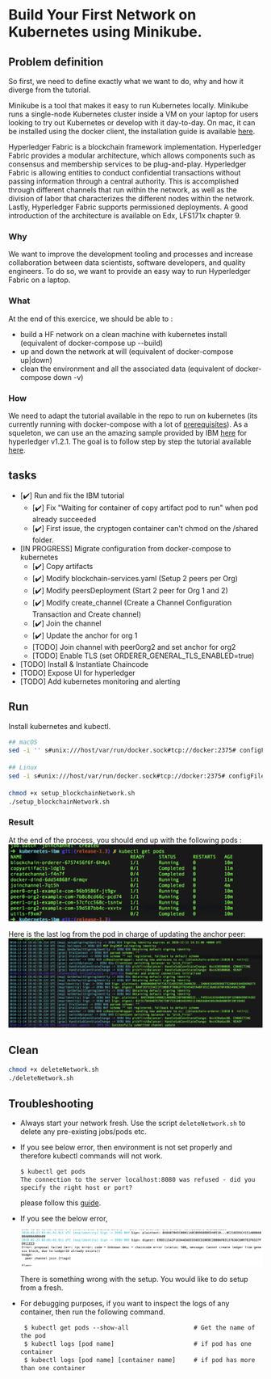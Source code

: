 # Build Your First Network on Kubernetes using Minikube.

## Problem definition

So first, we need to define exactly what we want to do, why and how it diverge from the tutorial.

Minikube is a tool that makes it easy to run Kubernetes locally. 
Minikube runs a single-node Kubernetes cluster inside a VM on your laptop for users looking to try out Kubernetes or develop with it day-to-day. 
On mac, it can be installed using the docker client, the installation guide is available [here](https://docs.docker.com/docker-for-mac/#kubernetes).

Hyperledger Fabric is a blockchain framework implementation. 
Hyperledger Fabric provides a modular architecture, which allows components such as consensus and membership services to be plug-and-play. 
Hyperledger Fabric is allowing entities to conduct confidential transactions without passing information through a central authority. 
This is accomplished through different channels that run within the network, as well as the division of labor that characterizes the different nodes within the network. 
Lastly, Hyperledger Fabric supports permissioned deployments.
A good introduction of the architecture is available on Edx, LFS171x chapter 9.

### Why
We want to improve the development tooling and processes and increase collaboration between data scientists, software developers, and quality engineers.
To do so, we want to provide an easy way to run Hyperledger Fabric on a laptop.

### What
At the end of this exercice, we should be able to : 
* build a HF network on a clean machine with kubernetes install (equivalent of docker-compose up --build)
* up and down the network at will (equivalent of docker-compose up|down)
* clean the environment and all the associated data (equivalent of docker-compose down -v)

### How
We need to adapt the tutorial available in the repo to run on kubernetes (its currently running with docker-compose with a lot of [prerequisites](https://hyperledger-fabric.readthedocs.io/en/release-1.3/prereqs.html#prerequisites)). 
As a squeleton, we can use an the amazing sample provided by IBM [here](https://github.com/IBM/blockchain-network-on-kubernetes) for hyperledger v1.2.1.
The goal is to follow step by step the tutorial available [here](https://hyperledger-fabric.readthedocs.io/en/release-1.3/build_network.html#).

## tasks
* [✔️] Run and fix the IBM tutorial
    - [✔️] Fix "Waiting for container of copy artifact pod to run" when pod already succeeded
    - [✔️] First issue, the cryptogen container can't chmod on the /shared folder.
* [IN PROGRESS] Migrate configuration from docker-compose to kubernetes
    - [✔️] Copy artifacts 
    - [✔️] Modify blockchain-services.yaml (Setup 2 peers per Org)
    - [✔️] Modify peersDeployment (Start 2 peer for Org 1 and 2)
    - [✔️] Modify create_channel (Create a Channel Configuration Transaction and Create channel)
    - [✔️] Join the channel
    - [✔️] Update the anchor for org 1
    - [TODO] Join channel with peer0org2 and set anchor for org2
    - [TODO] Enable TLS (set ORDERER_GENERAL_TLS_ENABLED=true)
* [TODO] Install & Instantiate Chaincode
* [TODO] Expose UI for hyperledger
* [TODO] Add kubernetes monitoring and alerting
    
## Run

Install kubernetes and kubectl.

```bash
## macOS
sed -i '' s#unix:///host/var/run/docker.sock#tcp://docker:2375# configFiles/peersDeployment.yaml

## Linux
sed -i s#unix:///host/var/run/docker.sock#tcp://docker:2375# configFiles/peersDeployment.yaml

chmod +x setup_blockchainNetwork.sh
./setup_blockchainNetwork.sh
```

### Result

At the end of the process, you should end up with the following pods : 
![pods](./images/pods.png)

Here is the last log from the pod in charge of updating the anchor peer:
![anchor](./images/anchor_peer_update.png)

## Clean

```bash
chmod +x deleteNetwork.sh
./deleteNetwork.sh
```

## Troubleshooting

* Always start your network fresh. Use the script `deleteNetwork.sh` to delete any pre-existing jobs/pods etc.

* If you see below error, then environment is not set properly and therefore kubectl commands will not work.
  ```
  $ kubectl get pods
  The connection to the server localhost:8080 was refused - did you specify the right host or port?
  ```
  
  please follow this [guide](https://kubernetes.io/docs/tasks/tools/install-kubectl/).

* If you see the below error,

  ![](images/error3.png)
  
  There is something wrong with the setup. You would like to do setup from a fresh.
  
* For debugging purposes, if you want to inspect the logs of any container, then run the following command.

  ```
   $ kubectl get pods --show-all                  # Get the name of the pod
   $ kubectl logs [pod name]                      # if pod has one container
   $ kubectl logs [pod name] [container name]     # if pod has more than one container
  ```

